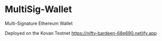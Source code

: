 # MultiSig-Wallet
Multi-Signature Ethereum Wallet

Deployed on the Kovan Testnet
https://nifty-bardeen-68e690.netlify.app
